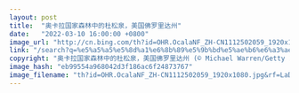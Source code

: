 ```yaml
---
layout: post
title:  "奥卡拉国家森林中的杜松泉，美国佛罗里达州"
date:   "2022-03-10 16:00:00 +0800"
image_url: "http://cn.bing.com/th?id=OHR.OcalaNF_ZH-CN1112502059_1920x1080.jpg&rf=LaDigue_1920x1080.jpg&pid=hp"
link: "/search?q=%e5%a5%a5%e5%8d%a1%e6%8b%89%e5%9b%bd%e5%ae%b6%e6%a3%ae%e6%9e%97&form=hpcapt&mkt=zh-cn"
copyright: "奥卡拉国家森林中的杜松泉，美国佛罗里达州 (© Michael Warren/Getty Images)"
image_hash: "eb99554a968042d3f186ac6f24873767"
image_filename: "th?id=OHR.OcalaNF_ZH-CN1112502059_1920x1080.jpg&rf=LaDigue_1920x1080.jpg&pid=hp"
---
```

